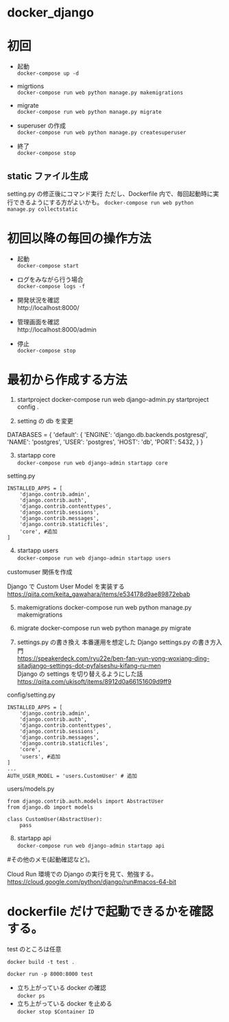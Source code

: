 # docker_django

# 初回

- 起動<br>
  `docker-compose up -d`
- migrtions<br>
  `docker-compose run web python manage.py makemigrations `

- migrate <br>
  `docker-compose run web python manage.py migrate `

- superuser の作成 <br>
  `docker-compose run web python manage.py createsuperuser`
- 終了<br>
  `docker-compose stop`

## static ファイル生成

setting.py の修正後にコマンド実行
ただし、Dockerfile 内で、毎回起動時に実行できるようにする方がよいかも。
`docker-compose run web python manage.py collectstatic`

# 初回以降の毎回の操作方法

- 起動<br>
  `docker-compose start`
- ログをみながら行う場合<br>
  `docker-compose logs -f`

- 開発状況を確認<br>
  http://localhost:8000/

- 管理画面を確認<br>
  http://localhost:8000/admin

- 停止 <br>
  `docker-compose stop`

# 最初から作成する方法

1. startproject
   docker-compose run web django-admin.py startproject config .

2. setting の db を変更

DATABASES = {
'default': {
'ENGINE': 'django.db.backends.postgresql',
'NAME': 'postgres',
'USER': 'postgres',
'HOST': 'db',
'PORT': 5432,
}
}

3. startapp core <br>
   `docker-compose run web django-admin startapp core`

setting.py

```
INSTALLED_APPS = [
    'django.contrib.admin',
    'django.contrib.auth',
    'django.contrib.contenttypes',
    'django.contrib.sessions',
    'django.contrib.messages',
    'django.contrib.staticfiles',
    'core', #追加
]
```

4. startapp users<br>
   `docker-compose run web django-admin startapp users`

customuser 関係を作成

Django で Custom User Model を実装する<br>
https://qiita.com/keita_gawahara/items/e534178d9ae89872ebab

5. makemigrations
   docker-compose run web python manage.py makemigrations

6. migrate
   docker-compose run web python manage.py migrate
7. settings.py の書き換え
   本番運用を想定した Django settings.py の書き方入門<br>
   https://speakerdeck.com/ryu22e/ben-fan-yun-yong-woxiang-ding-sitadjango-settings-dot-pyfalseshu-kifang-ru-men <br>
   Django の settings を切り替えるようにした話<br>
   https://qiita.com/ukisoft/items/8912d0a66151609d9ff9

config/setting.py

```
INSTALLED_APPS = [
    'django.contrib.admin',
    'django.contrib.auth',
    'django.contrib.contenttypes',
    'django.contrib.sessions',
    'django.contrib.messages',
    'django.contrib.staticfiles',
    'core',
    'users', #追加
]
...
AUTH_USER_MODEL = 'users.CustomUser' # 追加
```

users/models.py

```
from django.contrib.auth.models import AbstractUser
from django.db import models

class CustomUser(AbstractUser):
    pass
```

8. startapp api<br>
   `docker-compose run web django-admin startapp api`

#その他のメモ(起動確認など)。

Cloud Run 環境での Django の実行を見て、勉強する。
https://cloud.google.com/python/django/run#macos-64-bit

# dockerfile だけで起動できるかを確認する。

test のところは任意

`docker build -t test .`

`docker run -p 8000:8000 test`

- 立ち上がっている docker の確認<br>
  `docker ps `
- 立ち上がっている docker を止める<br>
  `docker stop $Container ID `
